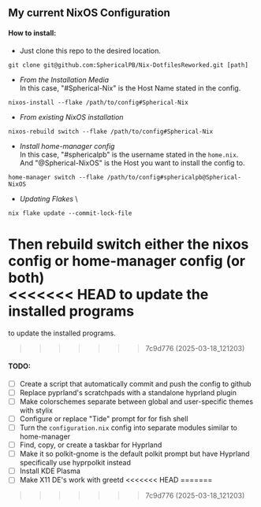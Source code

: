 ## My current NixOS Configuration

#### How to install:
- Just clone this repo to the desired location.
````
git clone git@github.com:SphericalPB/Nix-DotfilesReworked.git [path]
````

- *From the Installation Media* \
In this case, "#Spherical-Nix" is the Host Name stated in the config.
````
nixos-install --flake /path/to/config#Spherical-Nix
````

- *From existing NixOS installation*
````
nixos-rebuild switch --flake /path/to/config#Spherical-Nix
````

- *Install home-manager config* \
In this case, "#sphericalpb" is the username stated in the `home.nix`. \
And "@Spherical-NixOS" is the Host you want to install the config to.
````
home-manager switch --flake /path/to/config#sphericalpb@Spherical-NixOS
````
- *Updating Flakes* \
````
nix flake update --commit-lock-file 
````
Then rebuild switch either the nixos config or home-manager config (or both)\
<<<<<<< HEAD
to update the installed programs
=======
to update the installed programs.
>>>>>>> 7c9d776 (2025-03-18_121203)

#### TODO:
- [ ] Create a script that automatically commit and push the config to github
- [ ] Replace pyprland's scratchpads with a standalone hyprland plugin
- [ ] Make colorschemes separate between global and user-specific themes with stylix
- [ ] Configure or replace "Tide" prompt for for fish shell
- [ ] Turn the `configuration.nix` config into separate modules similar to home-manager
- [ ] Find, copy, or create a taskbar for Hyprland
- [ ] Make it so polkit-gnome is the default polkit prompt but have Hyprland specifically use hyprpolkit instead
- [ ] Install KDE Plasma
- [ ] Make X11 DE's work with greetd
<<<<<<< HEAD
=======

>>>>>>> 7c9d776 (2025-03-18_121203)
